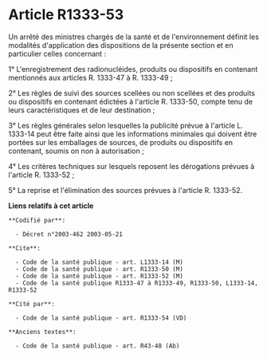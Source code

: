 # Article R1333-53

Un arrêté des ministres chargés de la santé et de l'environnement définit les modalités d'application des dispositions de la
présente section et en particulier celles concernant :

1° L'enregistrement des radionucléides, produits ou dispositifs en contenant mentionnés aux articles R. 1333-47 à R.
1333-49 ;

2° Les règles de suivi des sources scellées ou non scellées et des produits ou dispositifs en contenant édictées à l'article
R. 1333-50, compte tenu de leurs caractéristiques et de leur destination ;

3° Les règles générales selon lesquelles la publicité prévue à l'article L. 1333-14 peut être faite ainsi que les
informations minimales qui doivent être portées sur les emballages de sources, de produits ou dispositifs en contenant,
soumis on non à autorisation ;

4° Les critères techniques sur lesquels reposent les dérogations prévues à l'article R. 1333-52 ;

5° La reprise et l'élimination des sources prévues à l'article R. 1333-52.

**Liens relatifs à cet article**

	**Codifié par**:

	  - Décret n°2003-462 2003-05-21

	**Cite**:

	  - Code de la santé publique - art. L1333-14 (M)
	  - Code de la santé publique - art. R1333-50 (M)
	  - Code de la santé publique - art. R1333-52 (M)
	  - Code de la santé publique R1333-47 à R1333-49, R1333-50, L1333-14, R1333-52

	**Cité par**:

	  - Code de la santé publique - art. R1333-54 (VD)

	**Anciens textes**:

	  - Code de la santé publique - art. R43-48 (Ab)
